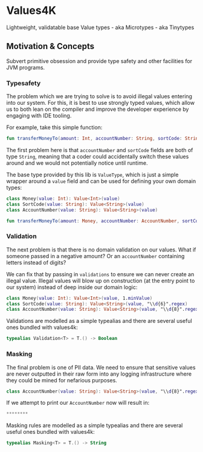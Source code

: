 # Values4K

Lightweight, validatable base Value types - aka Microtypes - aka Tinytypes

## Motivation & Concepts
Subvert primitive obsession and provide type safety and other facilities for JVM programs.

### Typesafety

The problem which we are trying to solve is to avoid illegal values entering into our system. For this, it is best to use strongly typed values, which allow us to both lean on the compiler and improve the developer experience by engaging with IDE tooling.

For example, take this simple function:
```kotlin
fun transferMoneyTo(amount: Int, accountNumber: String, sortCode: String)
```

The first problem here is that `accountNumber` and `sortCode` fields are both of type `String`, meaning that a coder could accidentally switch these values around and we would not potentially  notice until runtime.

The base type provided by this lib is `ValueType`, which is just a simple wrapper around a `value` field and can be used for defining your own domain types:

```kotlin
class Money(value: Int): Value<Int>(value)
class SortCode(value: String): Value<String>(value)
class AccountNumber(value: String): Value<String>(value)

fun transferMoneyTo(amount: Money, accountNumber: AccountNumber, sortCode: SortCode)
```

### Validation
The next problem is that there is no domain validation on our values. What if someone passed in a negative amount? Or an `accountNumber` containing letters instead of digits?

We can fix that by passing in `validations` to ensure we can never create an illegal value. Illegal values will blow up on construction (at the entry point to our system) instead of deep inside our domain logic:

```kotlin
class Money(value: Int): Value<Int>(value, 1.minValue)
class SortCode(value: String): Value<String>(value, "\\d{6}".regex)
class AccountNumber(value: String): Value<String>(value, "\\d{8}".regex)
```

Validations are modelled as a simple typealias and there are several useful ones bundled with values4k:
```kotlin
typealias Validation<T> = T.() -> Boolean
```

### Masking
The final problem is one of PII data. We need to ensure that sensitive values are never outputted in their raw form into any logging infrastructure where they could be mined for nefarious purposes. 

```kotlin
class AccountNumber(value: String): Value<String>(value, "\\d{8}".regex, Maskers.hidden())
```

If we attempt to print our `AccountNumber` now will result in:
```kotlin
********
```

Masking rules are modelled as a simple typealias and there are several useful ones bundled with values4k:
```kotlin
typealias Masking<T> = T.() -> String
```
